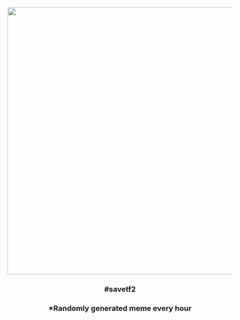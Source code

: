 <p align="center">
        <img src="https://i.redd.it/3ngcslm49k191.png" width="600" height="600">
        </p>
        <h3 align="center">#savetf2</h3>
        <h3 align="center">*Randomly generated meme every hour</h3>
    